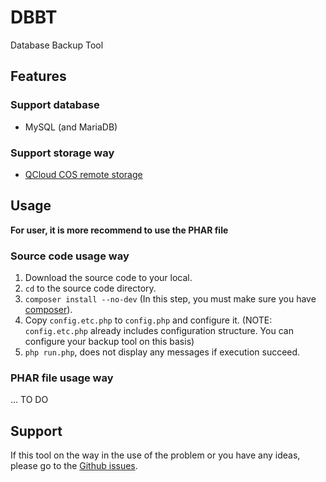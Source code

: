 # DBBT
Database Backup Tool

## Features
### Support database
* MySQL (and MariaDB)
### Support storage way
* [QCloud COS remote storage](https://intl.cloud.tencent.com/product/cos)

## Usage
**For user, it is more recommend to use the PHAR file**
### Source code usage way
1. Download the source code to your local.
2. `cd` to the source code directory.
3. `composer install --no-dev` (In this step, you must make sure you have [composer](https://getcomposer.org/)).
4. Copy `config.etc.php` to `config.php` and configure it. (NOTE: `config.etc.php` already includes configuration structure. You can configure your backup tool on this basis)
5. `php run.php`, does not display any messages if execution succeed.
### PHAR file usage way
... TO DO

## Support
If this tool on the way in the use of the problem or you have any ideas, please go to the [Github issues](https://github.com/RazeSoldier/DBBT/issues).
